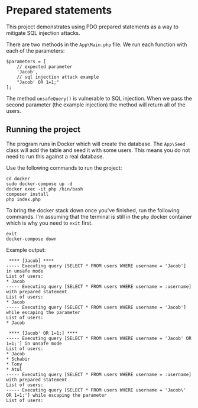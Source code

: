 # Prepared statements

This project demonstrates using PDO prepared statements as a way
to mitigate SQL injection attacks.

There are two methods in the `App\Main.php` file.  We run each function with each of the parameters:

    $parameters = [
        // expected parameter
        'Jacob',
        // sql injection attack example
        "Jacob' OR 1=1;"
    ];

The method `unsafeQuery()` is vulnerable to SQL injection.  When we pass the second
parameter (the example injection) the method will return all of the users. 

## Running the project

The program runs in Docker which will create the database.  The `App\Seed` class will add the table and seed it with some users.  This means you do not need to run this against a real database.

Use the following commands to run the project: 

    cd docker
    sudo docker-compose up -d
    docker exec -it php /bin/bash    
    composer install
    php index.php
    
To bring the docker stack down once you've finished, run the following commands.  I'm assuming that the terminal is still in the `php` docker container which is why you need to `exit` first. 
    
    exit
    docker-compose down
    
Example output:

     **** [Jacob] ****
    ----- Executing query [SELECT * FROM users WHERE username = 'Jacob'] in unsafe mode
    List of users:
    * Jacob
    ----- Executing query [SELECT * FROM users WHERE username = :username] with prepared statement
    List of users:
    * Jacob
    ----- Executing query [SELECT * FROM users WHERE username = 'Jacob'] while escaping the parameter
    List of users:
    * Jacob
    
     **** [Jacob' OR 1=1;] ****
    ----- Executing query [SELECT * FROM users WHERE username = 'Jacob' OR 1=1;'] in unsafe mode
    List of users:
    * Jacob
    * Schabir
    * Tony
    * Atul
    ----- Executing query [SELECT * FROM users WHERE username = :username] with prepared statement
    List of users:
    ----- Executing query [SELECT * FROM users WHERE username = 'Jacob\' OR 1=1;'] while escaping the parameter
    List of users:

